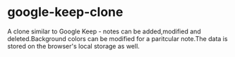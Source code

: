 # google-keep-clone

A clone similar to Google Keep - notes can be added,modified and deleted.Background colors can be modified for a paritcular note.The data is stored on the browser's local storage as well.
